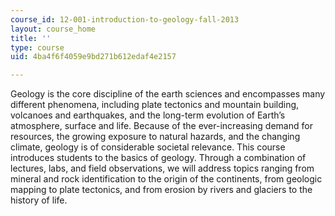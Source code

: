 ```yaml
---
course_id: 12-001-introduction-to-geology-fall-2013
layout: course_home
title: ''
type: course
uid: 4ba4f6f4059e9bd271b612edaf4e2157

---
```

Geology is the core discipline of the earth sciences and encompasses many different phenomena, including plate tectonics and mountain building, volcanoes and earthquakes, and the long-term evolution of Earth’s atmosphere, surface and life. Because of the ever-increasing demand for resources, the growing exposure to natural hazards, and the changing climate, geology is of considerable societal relevance. This course introduces students to the basics of geology. Through a combination of lectures, labs, and field observations, we will address topics ranging from mineral and rock identification to the origin of the continents, from geologic mapping to plate tectonics, and from erosion by rivers and glaciers to the history of life.
